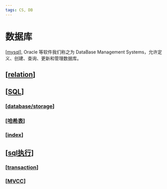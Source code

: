 ```yaml
---
tags: CS, DB
---
```

# 数据库

[[mysql]], Oracle 等软件我们称之为 DataBase Management Systems，允许定义、创建、查询、更新和管理数据库。

## [[relation]]

## [[SQL]]

### [[database/storage]]

### [[哈希表]]

### [[index]]

## [[sql执行]]

### [[transaction]]

### [[MVCC]]

[//begin]: # "Autogenerated link references for markdown compatibility"
[mysql]: mysql.md "mysql"
[relation]: relation.md "关系模型"
[SQL]: sql.md "mysql"
[database/storage]: storage.md "存储设备"
[哈希表]: ../algorithm/哈希表.md "哈希表"
[index]: index.md "索引"
[sql执行]: sql执行.md "sql query"
[transaction]: transaction.md "transaction"
[MVCC]: MVCC.md "MVCC"
[//end]: # "Autogenerated link references"
